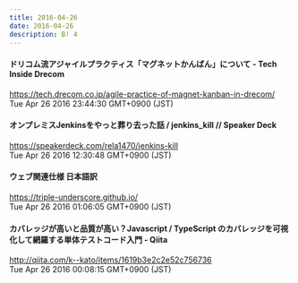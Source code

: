 ```yaml
---
title: 2016-04-26
date: 2016-04-26
description: B! 4
---
```


#### ドリコム流アジャイルプラクティス「マグネットかんばん」について - Tech Inside Drecom
https://tech.drecom.co.jp/agile-practice-of-magnet-kanban-in-drecom/<br>
Tue Apr 26 2016 23:44:30 GMT+0900 (JST)<br>


#### オンプレミスJenkinsをやっと葬り去った話 / jenkins_kill // Speaker Deck
https://speakerdeck.com/rela1470/jenkins-kill<br>
Tue Apr 26 2016 12:30:48 GMT+0900 (JST)<br>


#### ウェブ関連仕様 日本語訳
https://triple-underscore.github.io/<br>
Tue Apr 26 2016 01:06:05 GMT+0900 (JST)<br>


#### カバレッジが高いと品質が高い？Javascript / TypeScript のカバレッジを可視化して網羅する単体テストコード入門 - Qiita
http://qiita.com/k--kato/items/1619b3e2c2e52c756736<br>
Tue Apr 26 2016 00:08:15 GMT+0900 (JST)<br>


